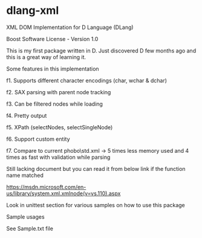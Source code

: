 # dlang-xml
XML DOM Implementation for D Language (DLang)

Boost Software License - Version 1.0

This is my first package written in D. Just discovered D few months ago and this is a great way of learning it.

Some features in this implementation

f1. Supports different character encodings (char, wchar & dchar)

f2. SAX parsing with parent node tracking

f3. Can be filtered nodes while loading

f4. Pretty output

f5. XPath (selectNodes, selectSingleNode)

f6. Support custom entity

f7. Compare to current phobo\std.xml -> 5 times less memory used and 4 times as fast with validation while parsing


Still lacking document but you can read it from below link if the function name matched

https://msdn.microsoft.com/en-us/library/system.xml.xmlnode(v=vs.110).aspx

Look in unittest section for various samples on how to use this package


Sample usages

See Sample.txt file

